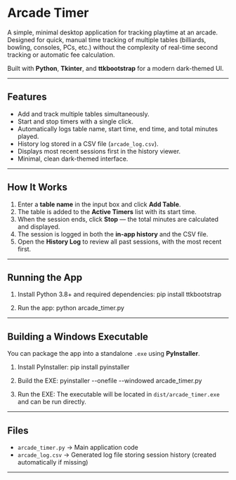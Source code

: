 # Arcade Timer

A simple, minimal desktop application for tracking playtime at an arcade.  
Designed for quick, manual time tracking of multiple tables (billiards, bowling, consoles, PCs, etc.) without the complexity of real-time second tracking or automatic fee calculation.  

Built with **Python**, **Tkinter**, and **ttkbootstrap** for a modern dark-themed UI.

---

## Features

- Add and track multiple tables simultaneously.
- Start and stop timers with a single click.
- Automatically logs table name, start time, end time, and total minutes played.
- History log stored in a CSV file (`arcade_log.csv`).
- Displays most recent sessions first in the history viewer.
- Minimal, clean dark-themed interface.

---

## How It Works

1. Enter a **table name** in the input box and click **Add Table**.
2. The table is added to the **Active Timers** list with its start time.
3. When the session ends, click **Stop** — the total minutes are calculated and displayed.
4. The session is logged in both the **in-app history** and the CSV file.
5. Open the **History Log** to review all past sessions, with the most recent first.

---

## Running the App

1. Install Python 3.8+ and required dependencies:
   pip install ttkbootstrap

2. Run the app:
   python arcade_timer.py

---

## Building a Windows Executable

You can package the app into a standalone `.exe` using **PyInstaller**.

1. Install PyInstaller:
   pip install pyinstaller

2. Build the EXE:
   pyinstaller --onefile --windowed arcade_timer.py

3. Run the EXE:
   The executable will be located in `dist/arcade_timer.exe` and can be run directly.

---

## Files

- `arcade_timer.py` → Main application code
- `arcade_log.csv` → Generated log file storing session history (created automatically if missing)

---

